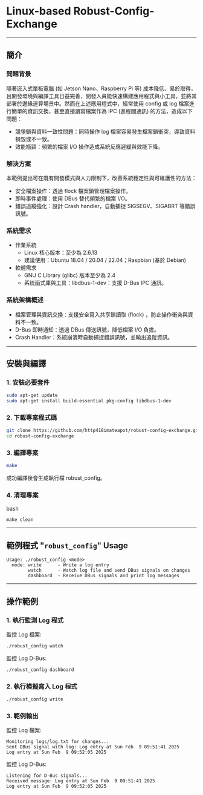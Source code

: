 # Linux-based Robust-Config-Exchange

---

## 簡介

### 問題背景

隨著嵌入式單板電腦 (如 Jetson Nano、Raspberry Pi 等) 成本降低、易於取得，且開發環境與編譯工具日益完善，開發人員能快速構建應用程式與小工具，並將其部署於邊緣運算場景中。然而在上述應用程式中，經常使用 config 或 log 檔案進行簡單的資訊交換，甚至直接讀寫檔案作為 IPC (進程間通訊) 的方法，造成以下問題：

* 競爭鎖與資料一致性問題：同時操作 log 檔案容易發生檔案鎖衝突，導致資料損毀或不一致。
* 效能瓶頸：頻繁的檔案 I/O 操作造成系統反應遲緩與效能下降。

### 解決方案

本範例提出可在既有開發模式與人力限制下，改善系統穩定性與可維護性的方法：

* 安全檔案操作：透過 flock 檔案鎖管理檔案操作。
* 即時事件處理：使用 DBus 替代頻繁的檔案 I/O。
* 錯誤追蹤強化：設計 Crash handler，自動捕捉 SIGSEGV、SIGABRT 等錯誤訊號。

### 系統需求

* 作業系統
    * Linux 核心版本：至少為 2.6.13
    * 建議使用：Ubuntu 18.04 / 20.04 / 22.04；Raspbian (基於 Debian)
* 軟體需求
    * GNU C Library (glibc) 版本至少為 2.4
    * 系統函式庫與工具：libdbus-1-dev：支援 D-Bus IPC 通訊。
      
### 系統架構概述

* 檔案管理與資訊交換：支援安全寫入共享鎖讀取 (flock) ，防止操作衝突與資料不一致。
* D-Bus 即時通知：透過 DBus 傳送訊號，降低檔案 I/O 負擔。
* Crash Handler：系統崩潰時自動捕捉錯誤訊號，並輸出追蹤資訊。


---

## 安裝與編譯

### 1. 安裝必要套件

```bash
sudo apt-get update
sudo apt-get install build-essential pkg-config libdbus-1-dev
```

### 2. 下載專案程式碼

```bash
git clone https://github.com/http418imateapot/robust-config-exchange.git
cd robust-config-exchange
```

### 3. 編譯專案

```bash
make
```

成功編譯後會生成執行檔 robust_config。


### 4. 清理專案

bash
```
make clean
```

---

## 範例程式 "``robust_config``" Usage

```shell
Usage: ./robust_config <mode>
  mode: write      - Write a log entry
        watch      - Watch log file and send DBus signals on changes
        dashboard  - Receive DBus signals and print log messages
```

---

## 操作範例

### 1. 執行監測 Log 程式

監控 Log 檔案:
```bash
./robust_config watch
```

監控 Log D-Bus:
```bash
./robust_config dashboard
```


### 2. 執行模擬寫入 Log 程式

```bash
./robust_config write
```

### 3. 範例輸出

監控 Log 檔案:
```plaintext
Monitoring logs/log.txt for changes...
Sent DBus signal with log: Log entry at Sun Feb  9 09:51:41 2025
Log entry at Sun Feb  9 09:52:05 2025
```

監控 Log D-Bus:
```plaintext
Listening for D-Bus signals...
Received message: Log entry at Sun Feb  9 09:51:41 2025
Log entry at Sun Feb  9 09:52:05 2025
```

